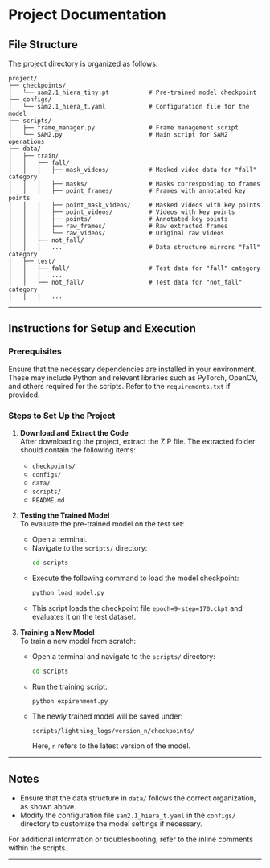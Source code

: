 # Project Documentation

## File Structure

The project directory is organized as follows:

```
project/
├── checkpoints/
│   └── sam2.1_hiera_tiny.pt           # Pre-trained model checkpoint
├── configs/
│   └── sam2.1_hiera_t.yaml            # Configuration file for the model
├── scripts/
│   ├── frame_manager.py               # Frame management script
│   └── SAM2.py                        # Main script for SAM2 operations
├── data/
│   ├── train/
│   │   ├── fall/
│   │   │   ├── mask_videos/           # Masked video data for "fall" category
│   │   │   ├── masks/                 # Masks corresponding to frames
│   │   │   ├── point_frames/          # Frames with annotated key points
│   │   │   ├── point_mask_videos/     # Masked videos with key points
│   │   │   ├── point_videos/          # Videos with key points
│   │   │   ├── points/                # Annotated key points
│   │   │   ├── raw_frames/            # Raw extracted frames
│   │   │   └── raw_videos/            # Original raw videos
│   │   ├── not_fall/
│   │   │   ...                        # Data structure mirrors "fall" category
│   ├── test/
│   │   ├── fall/                      # Test data for "fall" category
│   │   │   ...
│   │   ├── not_fall/                  # Test data for "not_fall" category
│   │   │   ...
```

---

## Instructions for Setup and Execution

### Prerequisites

Ensure that the necessary dependencies are installed in your environment. These may include Python and relevant libraries such as PyTorch, OpenCV, and others required for the scripts. Refer to the `requirements.txt` if provided.

### Steps to Set Up the Project

1. **Download and Extract the Code**  
   After downloading the project, extract the ZIP file. The extracted folder should contain the following items:  
   - `checkpoints/`  
   - `configs/`  
   - `data/`  
   - `scripts/`  
   - `README.md`  

2. **Testing the Trained Model**  
   To evaluate the pre-trained model on the test set:  
   - Open a terminal.  
   - Navigate to the `scripts/` directory:  
     ```bash
     cd scripts
     ```  
   - Execute the following command to load the model checkpoint:  
     ```bash
     python load_model.py
     ```  
   - This script loads the checkpoint file `epoch=9-step=170.ckpt` and evaluates it on the test dataset.

3. **Training a New Model**  
   To train a new model from scratch:  
   - Open a terminal and navigate to the `scripts/` directory:  
     ```bash
     cd scripts
     ```  
   - Run the training script:  
     ```bash
     python expirenment.py
     ```  
   - The newly trained model will be saved under:  
     ```
     scripts/lightning_logs/version_n/checkpoints/
     ```  
     Here, `n` refers to the latest version of the model.

---

## Notes

- Ensure that the data structure in `data/` follows the correct organization, as shown above.
- Modify the configuration file `sam2.1_hiera_t.yaml` in the `configs/` directory to customize the model settings if necessary.

For additional information or troubleshooting, refer to the inline comments within the scripts.

---
